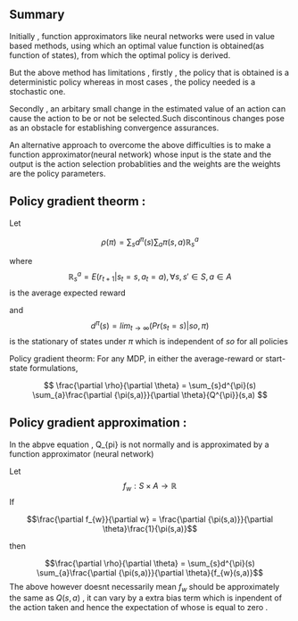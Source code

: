 ## Summary 

Initially , function approximators like neural networks were used in value based methods, using which an optimal value function is obtained(as function of states), from which the optimal policy is derived.

But the above method has limitations , firstly , the policy that is obtained is a deterministic policy whereas in most cases , the policy needed is a stochastic one.

Secondly , an arbitary small change in the estimated value of an action can cause the action to be or not be selected.Such discontinous changes pose as an obstacle  for establishing convergence assurances.

An alternative approach to overcome the above difficulties is to make a function approximator(neural network) whose input is the state and the output is the action selection probablities and the weights are the weights are the policy parameters.

## Policy gradient theorm :

Let 

$$	\rho(\pi) =  \sum _{s}{d^\pi}(s)\sum_{a}{\pi}(s,a)\mathbb{R}^a_s $$

where  $$ \mathbb{R}^a_s = E(r_{t+1}|s_t = s,a_t = a) , \forall s,s' \in S, a \in A $$ is the average expected reward 

and 
 $$d^\pi(s) = lim_{t\to\infty}(Pr(s_t = s)|so,\pi)$$
is the stationary of states under $\pi$ which is independent of $so$ for all policies

Policy gradient theorm:
For any MDP, in either the average-reward or
start-state formulations,
 
$$ \frac{\partial \rho}{\partial \theta} = \sum_{s}d^{\pi}(s) \sum_{a}\frac{\partial {\pi(s,a)}}{\partial \theta}{Q^{\pi}}(s,a) $$
 
## Policy gradient approximation :

In the abpve equation , Q_{pi} is not normally and is approximated by a function approximator (neural network) 


Let
$$f_{w}: S \times A \to \mathbb{R}$$
If  

$$\frac{\partial f_{w}}{\partial w} = \frac{\partial {\pi(s,a)}}{\partial \theta}\frac{1}{\pi(s,a)}$$

then 

 $$\frac{\partial \rho}{\partial \theta} = \sum_{s}d^{\pi}(s) \sum_{a}\frac{\partial {\pi(s,a)}}{\partial \theta}{f_{w}(s,a)}$$
The above however doesnt necessarily mean ${f}_{w}$ should be approximately the same as $Q(s,a)$ , it can vary by a extra bias term which is inpendent of the action taken and hence the expectation of whose is equal to zero .
